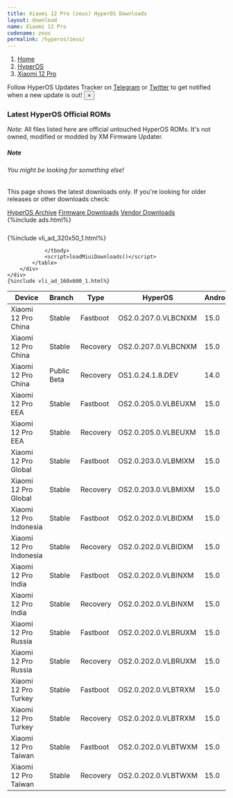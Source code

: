 ```yaml
---
title: Xiaomi 12 Pro (zeus) HyperOS Downloads
layout: download
name: Xiaomi 12 Pro
codename: zeus
permalink: /hyperos/zeus/
---
```

<nav aria-label="breadcrumb">
    <ol class="breadcrumb">
        <li class="breadcrumb-item"><a href="/">Home</a></li>
        <li class="breadcrumb-item"><a href="/hyperos/">HyperOS</a></li>
        <li class="breadcrumb-item active" aria-current="page"><a href="/hyperos/zeus/">Xiaomi 12 Pro</a></li>
    </ol>
</nav>
<div class="alert alert-primary alert-dismissible fade show" role="alert">
    Follow HyperOS Updates Tracker on <a href="https://t.me/MIUIUpdatesTracker" class="alert-link">Telegram</a>
     or <a href="https://twitter.com/MiFwUpdater" class="alert-link">Twitter</a> to get notified when a new update is out!
    <button type="button" class="close" data-dismiss="alert" aria-label="Close">
        <span aria-hidden="true">&times;</span>
    </button>
</div>

### Latest HyperOS Official ROMs
*Note*: All files listed here are official untouched HyperOS ROMs. It's not owned, modified or modded by XM Firmware Updater.
<div class="card">
  <div class="card-body">
    <h5 class="card-title">Note</h5>
    <h6 class="card-subtitle mb-2 text-muted">You might be looking for something else!</h6>
    <p class="card-text">This page shows the latest downloads only.
     If you're looking for older releases or other downloads check:</p>
    <a href="/archive/hyperos/zeus/" class="card-link">HyperOS Archive</a>
    <a href="/firmware/zeus/" class="card-link">Firmware Downloads</a>
    <a href="/vendor/zeus/" class="card-link">Vendor Downloads</a>
  </div>
</div>
{%include ads.html%}
<div class="row justify-content-center">
    <div class="col-10">
        <div class="table-responsive-md" style="margin-top: 25px;">
            {%include vli_ad_320x50_1.html%}
            <table id="miui" class="display dt-responsive nowrap compact table table-striped table-hover table-sm">
                <thead class="thead-dark">
                    <tr>
                        <th data-ref="device">Device</th>
                        <th data-ref="branch">Branch</th>
                        <th data-ref="type">Type</th>
                        <th data-ref="miui">HyperOS</th>
                        <th data-ref="android">Android</th>
                        <th data-ref="size">Size</th>
                        <th data-ref="size">Date</th>
                        <th data-ref="link">Link</th>
                    </tr>
                </thead>
                <tbody>
                <tr><td>Xiaomi 12 Pro China</td><td>Stable</td><td>Fastboot</td><td>OS2.0.207.0.VLBCNXM</td><td>15.0</td><td>7.8 GB</td><td>2025-08-12</td><td><a href="/hyperos/zeus/stable/OS2.0.207.0.VLBCNXM/">Download</a></td></tr>
<tr><td>Xiaomi 12 Pro China</td><td>Stable</td><td>Recovery</td><td>OS2.0.207.0.VLBCNXM</td><td>15.0</td><td>6.1 GB</td><td>2025-08-21</td><td><a href="/hyperos/zeus/stable/OS2.0.207.0.VLBCNXM/">Download</a></td></tr>
<tr><td>Xiaomi 12 Pro China</td><td>Public Beta</td><td>Recovery</td><td>OS1.0.24.1.8.DEV</td><td>14.0</td><td>5.7 GB</td><td>2024-01-12</td><td><a href="/hyperos/zeus/public beta/OS1.0.24.1.8.DEV/">Download</a></td></tr>
<tr><td>Xiaomi 12 Pro EEA</td><td>Stable</td><td>Fastboot</td><td>OS2.0.205.0.VLBEUXM</td><td>15.0</td><td>6.7 GB</td><td>2025-08-05</td><td><a href="/hyperos/zeus/stable/OS2.0.205.0.VLBEUXM/">Download</a></td></tr>
<tr><td>Xiaomi 12 Pro EEA</td><td>Stable</td><td>Recovery</td><td>OS2.0.205.0.VLBEUXM</td><td>15.0</td><td>5.6 GB</td><td>2025-08-19</td><td><a href="/hyperos/zeus/stable/OS2.0.205.0.VLBEUXM/">Download</a></td></tr>
<tr><td>Xiaomi 12 Pro Global</td><td>Stable</td><td>Fastboot</td><td>OS2.0.203.0.VLBMIXM</td><td>15.0</td><td>6.6 GB</td><td>2025-08-07</td><td><a href="/hyperos/zeus/stable/OS2.0.203.0.VLBMIXM/">Download</a></td></tr>
<tr><td>Xiaomi 12 Pro Global</td><td>Stable</td><td>Recovery</td><td>OS2.0.203.0.VLBMIXM</td><td>15.0</td><td>5.5 GB</td><td>2025-08-19</td><td><a href="/hyperos/zeus/stable/OS2.0.203.0.VLBMIXM/">Download</a></td></tr>
<tr><td>Xiaomi 12 Pro Indonesia</td><td>Stable</td><td>Fastboot</td><td>OS2.0.202.0.VLBIDXM</td><td>15.0</td><td>6.6 GB</td><td>2025-08-08</td><td><a href="/hyperos/zeus/stable/OS2.0.202.0.VLBIDXM/">Download</a></td></tr>
<tr><td>Xiaomi 12 Pro Indonesia</td><td>Stable</td><td>Recovery</td><td>OS2.0.202.0.VLBIDXM</td><td>15.0</td><td>5.5 GB</td><td>2025-08-18</td><td><a href="/hyperos/zeus/stable/OS2.0.202.0.VLBIDXM/">Download</a></td></tr>
<tr><td>Xiaomi 12 Pro India</td><td>Stable</td><td>Fastboot</td><td>OS2.0.202.0.VLBINXM</td><td>15.0</td><td>6.0 GB</td><td>2025-08-08</td><td><a href="/hyperos/zeus/stable/OS2.0.202.0.VLBINXM/">Download</a></td></tr>
<tr><td>Xiaomi 12 Pro India</td><td>Stable</td><td>Recovery</td><td>OS2.0.202.0.VLBINXM</td><td>15.0</td><td>5.4 GB</td><td>2025-08-18</td><td><a href="/hyperos/zeus/stable/OS2.0.202.0.VLBINXM/">Download</a></td></tr>
<tr><td>Xiaomi 12 Pro Russia</td><td>Stable</td><td>Fastboot</td><td>OS2.0.202.0.VLBRUXM</td><td>15.0</td><td>6.5 GB</td><td>2025-08-08</td><td><a href="/hyperos/zeus/stable/OS2.0.202.0.VLBRUXM/">Download</a></td></tr>
<tr><td>Xiaomi 12 Pro Russia</td><td>Stable</td><td>Recovery</td><td>OS2.0.202.0.VLBRUXM</td><td>15.0</td><td>5.5 GB</td><td>2025-08-18</td><td><a href="/hyperos/zeus/stable/OS2.0.202.0.VLBRUXM/">Download</a></td></tr>
<tr><td>Xiaomi 12 Pro Turkey</td><td>Stable</td><td>Fastboot</td><td>OS2.0.202.0.VLBTRXM</td><td>15.0</td><td>6.4 GB</td><td>2025-08-08</td><td><a href="/hyperos/zeus/stable/OS2.0.202.0.VLBTRXM/">Download</a></td></tr>
<tr><td>Xiaomi 12 Pro Turkey</td><td>Stable</td><td>Recovery</td><td>OS2.0.202.0.VLBTRXM</td><td>15.0</td><td>5.5 GB</td><td>2025-08-18</td><td><a href="/hyperos/zeus/stable/OS2.0.202.0.VLBTRXM/">Download</a></td></tr>
<tr><td>Xiaomi 12 Pro Taiwan</td><td>Stable</td><td>Fastboot</td><td>OS2.0.202.0.VLBTWXM</td><td>15.0</td><td>6.0 GB</td><td>2025-08-08</td><td><a href="/hyperos/zeus/stable/OS2.0.202.0.VLBTWXM/">Download</a></td></tr>
<tr><td>Xiaomi 12 Pro Taiwan</td><td>Stable</td><td>Recovery</td><td>OS2.0.202.0.VLBTWXM</td><td>15.0</td><td>5.3 GB</td><td>2025-08-18</td><td><a href="/hyperos/zeus/stable/OS2.0.202.0.VLBTWXM/">Download</a></td></tr>

                </tbody>
                <script>loadMiuiDownloads()</script>
            </table>
        </div>
    </div>
    {%include vli_ad_160x600_1.html%}
</div>
